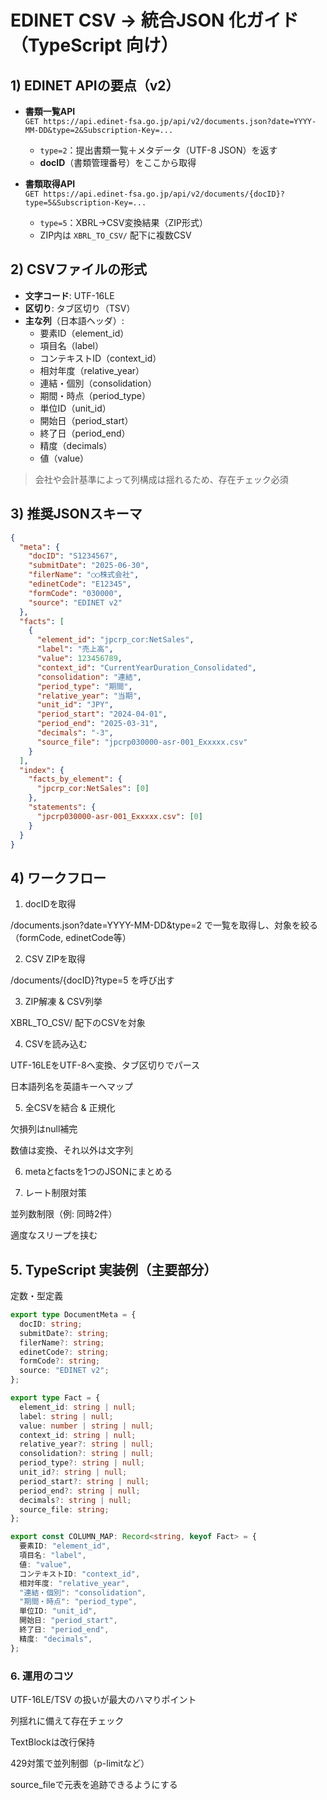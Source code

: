 # EDINET CSV → 統合JSON 化ガイド（TypeScript 向け）

## 1) EDINET APIの要点（v2）

- **書類一覧API**  
  `GET https://api.edinet-fsa.go.jp/api/v2/documents.json?date=YYYY-MM-DD&type=2&Subscription-Key=...`
  - `type=2`：提出書類一覧＋メタデータ（UTF-8 JSON）を返す
  - **docID**（書類管理番号）をここから取得

- **書類取得API**  
  `GET https://api.edinet-fsa.go.jp/api/v2/documents/{docID}?type=5&Subscription-Key=...`
  - `type=5`：XBRL→CSV変換結果（ZIP形式）
  - ZIP内は `XBRL_TO_CSV/` 配下に複数CSV

## 2) CSVファイルの形式

- **文字コード**: UTF-16LE
- **区切り**: タブ区切り（TSV）
- **主な列**（日本語ヘッダ）:
  - 要素ID（element_id）
  - 項目名（label）
  - コンテキストID（context_id）
  - 相対年度（relative_year）
  - 連結・個別（consolidation）
  - 期間・時点（period_type）
  - 単位ID（unit_id）
  - 開始日（period_start）
  - 終了日（period_end）
  - 精度（decimals）
  - 値（value）

> 会社や会計基準によって列構成は揺れるため、存在チェック必須

## 3) 推奨JSONスキーマ

```json
{
  "meta": {
    "docID": "S1234567",
    "submitDate": "2025-06-30",
    "filerName": "○○株式会社",
    "edinetCode": "E12345",
    "formCode": "030000",
    "source": "EDINET v2"
  },
  "facts": [
    {
      "element_id": "jpcrp_cor:NetSales",
      "label": "売上高",
      "value": 123456789,
      "context_id": "CurrentYearDuration_Consolidated",
      "consolidation": "連結",
      "period_type": "期間",
      "relative_year": "当期",
      "unit_id": "JPY",
      "period_start": "2024-04-01",
      "period_end": "2025-03-31",
      "decimals": "-3",
      "source_file": "jpcrp030000-asr-001_Exxxxx.csv"
    }
  ],
  "index": {
    "facts_by_element": {
      "jpcrp_cor:NetSales": [0]
    },
    "statements": {
      "jpcrp030000-asr-001_Exxxxx.csv": [0]
    }
  }
}
```

## 4) ワークフロー

1. docIDを取得

/documents.json?date=YYYY-MM-DD&type=2 で一覧を取得し、対象を絞る（formCode, edinetCode等）

2. CSV ZIPを取得

/documents/{docID}?type=5 を呼び出す

3. ZIP解凍 & CSV列挙

XBRL_TO_CSV/ 配下のCSVを対象

4. CSVを読み込む

UTF-16LEをUTF-8へ変換、タブ区切りでパース

日本語列名を英語キーへマップ

5. 全CSVを結合 & 正規化

欠損列はnull補完

数値は変換、それ以外は文字列

6. metaとfactsを1つのJSONにまとめる

7. レート制限対策

並列数制限（例: 同時2件）

適度なスリープを挟む

## 5. TypeScript 実装例（主要部分）

定数・型定義

```ts
export type DocumentMeta = {
  docID: string;
  submitDate?: string;
  filerName?: string;
  edinetCode?: string;
  formCode?: string;
  source: "EDINET v2";
};

export type Fact = {
  element_id: string | null;
  label: string | null;
  value: number | string | null;
  context_id: string | null;
  relative_year?: string | null;
  consolidation?: string | null;
  period_type?: string | null;
  unit_id?: string | null;
  period_start?: string | null;
  period_end?: string | null;
  decimals?: string | null;
  source_file: string;
};

export const COLUMN_MAP: Record<string, keyof Fact> = {
  要素ID: "element_id",
  項目名: "label",
  値: "value",
  コンテキストID: "context_id",
  相対年度: "relative_year",
  "連結・個別": "consolidation",
  "期間・時点": "period_type",
  単位ID: "unit_id",
  開始日: "period_start",
  終了日: "period_end",
  精度: "decimals",
};
```

### 6. 運用のコツ

UTF-16LE/TSV の扱いが最大のハマりポイント

列揺れに備えて存在チェック

TextBlockは改行保持

429対策で並列制御（p-limitなど）

source_fileで元表を追跡できるようにする
